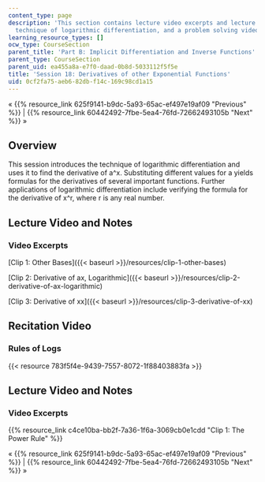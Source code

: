 ```yaml
---
content_type: page
description: 'This section contains lecture video excerpts and lecture notes on the
  technique of logarithmic differentiation, and a problem solving video. '
learning_resource_types: []
ocw_type: CourseSection
parent_title: 'Part B: Implicit Differentiation and Inverse Functions'
parent_type: CourseSection
parent_uid: ea455a8a-e7f0-daad-0b8d-5033112f5f5e
title: 'Session 18: Derivatives of other Exponential Functions'
uid: 0cf2fa75-aeb6-82db-f14c-169c98cd1a15
---
```


« {{% resource_link 625f9141-b9dc-5a93-65ac-ef497e19af09 "Previous" %}} | {{% resource_link 60442492-7fbe-5ea4-76fd-72662493105b "Next" %}} »

Overview
--------

This session introduces the technique of logarithmic differentiation and uses it to find the derivative of a^x. Substituting different values for a yields formulas for the derivatives of several important functions. Further applications of logarithmic differentiation include verifying the formula for the derivative of x^r, where r is any real number.

Lecture Video and Notes
-----------------------

### Video Excerpts

[Clip 1: Other Bases]({{< baseurl >}}/resources/clip-1-other-bases)

[Clip 2: Derivative of ax, Logarithmic]({{< baseurl >}}/resources/clip-2-derivative-of-ax-logarithmic)

[Clip 3: Derivative of xx]({{< baseurl >}}/resources/clip-3-derivative-of-xx)

Recitation Video
----------------

### Rules of Logs

{{< resource 783f5f4e-9439-7557-8072-1f88403883fa >}}

Lecture Video and Notes
-----------------------

### Video Excerpts

{{% resource_link c4ce10ba-bb2f-7a36-1f6a-3069cb0e1cdd "Clip 1: The Power Rule" %}}

« {{% resource_link 625f9141-b9dc-5a93-65ac-ef497e19af09 "Previous" %}} | {{% resource_link 60442492-7fbe-5ea4-76fd-72662493105b "Next" %}} »